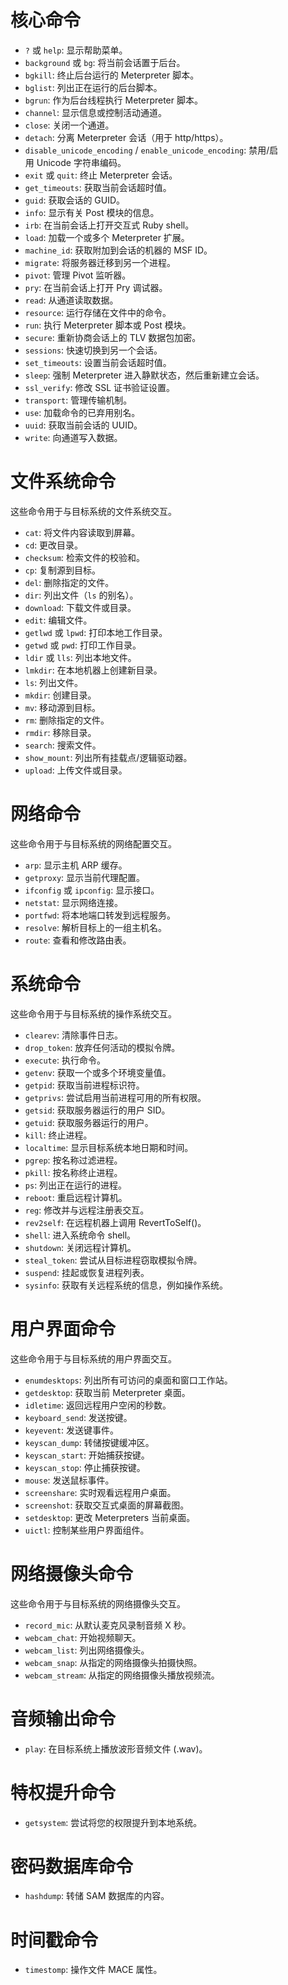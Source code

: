 # 核心命令

- `?` 或 `help`: 显示帮助菜单。
- `background` 或 `bg`: 将当前会话置于后台。
- `bgkill`: 终止后台运行的 Meterpreter 脚本。
- `bglist`: 列出正在运行的后台脚本。
- `bgrun`: 作为后台线程执行 Meterpreter 脚本。
- `channel`: 显示信息或控制活动通道。
- `close`: 关闭一个通道。
- `detach`: 分离 Meterpreter 会话（用于 http/https）。
- `disable_unicode_encoding` / `enable_unicode_encoding`: 禁用/启用 Unicode 字符串编码。
- `exit` 或 `quit`: 终止 Meterpreter 会话。
- `get_timeouts`: 获取当前会话超时值。
- `guid`: 获取会话的 GUID。
- `info`: 显示有关 Post 模块的信息。
- `irb`: 在当前会话上打开交互式 Ruby shell。
- `load`: 加载一个或多个 Meterpreter 扩展。
- `machine_id`: 获取附加到会话的机器的 MSF ID。
- `migrate`: 将服务器迁移到另一个进程。
- `pivot`: 管理 Pivot 监听器。
- `pry`: 在当前会话上打开 Pry 调试器。
- `read`: 从通道读取数据。
- `resource`: 运行存储在文件中的命令。
- `run`: 执行 Meterpreter 脚本或 Post 模块。
- `secure`: 重新协商会话上的 TLV 数据包加密。
- `sessions`: 快速切换到另一个会话。
- `set_timeouts`: 设置当前会话超时值。
- `sleep`: 强制 Meterpreter 进入静默状态，然后重新建立会话。
- `ssl_verify`: 修改 SSL 证书验证设置。
- `transport`: 管理传输机制。
- `use`: 加载命令的已弃用别名。
- `uuid`: 获取当前会话的 UUID。
- `write`: 向通道写入数据。

# 文件系统命令

这些命令用于与目标系统的文件系统交互。

- `cat`: 将文件内容读取到屏幕。
- `cd`: 更改目录。
- `checksum`: 检索文件的校验和。
- `cp`: 复制源到目标。
- `del`: 删除指定的文件。
- `dir`: 列出文件（`ls` 的别名）。
- `download`: 下载文件或目录。
- `edit`: 编辑文件。
- `getlwd` 或 `lpwd`: 打印本地工作目录。
- `getwd` 或 `pwd`: 打印工作目录。
- `ldir` 或 `lls`: 列出本地文件。
- `lmkdir`: 在本地机器上创建新目录。
- `ls`: 列出文件。
- `mkdir`: 创建目录。
- `mv`: 移动源到目标。
- `rm`: 删除指定的文件。
- `rmdir`: 移除目录。
- `search`: 搜索文件。
- `show_mount`: 列出所有挂载点/逻辑驱动器。
- `upload`: 上传文件或目录。

# 网络命令

这些命令用于与目标系统的网络配置交互。

- `arp`: 显示主机 ARP 缓存。
- `getproxy`: 显示当前代理配置。
- `ifconfig` 或 `ipconfig`: 显示接口。
- `netstat`: 显示网络连接。
- `portfwd`: 将本地端口转发到远程服务。
- `resolve`: 解析目标上的一组主机名。
- `route`: 查看和修改路由表。

# 系统命令

这些命令用于与目标系统的操作系统交互。

- `clearev`: 清除事件日志。
- `drop_token`: 放弃任何活动的模拟令牌。
- `execute`: 执行命令。
- `getenv`: 获取一个或多个环境变量值。
- `getpid`: 获取当前进程标识符。
- `getprivs`: 尝试启用当前进程可用的所有权限。
- `getsid`: 获取服务器运行的用户 SID。
- `getuid`: 获取服务器运行的用户。
- `kill`: 终止进程。
- `localtime`: 显示目标系统本地日期和时间。
- `pgrep`: 按名称过滤进程。
- `pkill`: 按名称终止进程。
- `ps`: 列出正在运行的进程。
- `reboot`: 重启远程计算机。
- `reg`: 修改并与远程注册表交互。
- `rev2self`: 在远程机器上调用 RevertToSelf()。
- `shell`: 进入系统命令 shell。
- `shutdown`: 关闭远程计算机。
- `steal_token`: 尝试从目标进程窃取模拟令牌。
- `suspend`: 挂起或恢复进程列表。
- `sysinfo`: 获取有关远程系统的信息，例如操作系统。

# 用户界面命令

这些命令用于与目标系统的用户界面交互。

- `enumdesktops`: 列出所有可访问的桌面和窗口工作站。
- `getdesktop`: 获取当前 Meterpreter 桌面。
- `idletime`: 返回远程用户空闲的秒数。
- `keyboard_send`: 发送按键。
- `keyevent`: 发送键事件。
- `keyscan_dump`: 转储按键缓冲区。
- `keyscan_start`: 开始捕获按键。
- `keyscan_stop`: 停止捕获按键。
- `mouse`: 发送鼠标事件。
- `screenshare`: 实时观看远程用户桌面。
- `screenshot`: 获取交互式桌面的屏幕截图。
- `setdesktop`: 更改 Meterpreters 当前桌面。
- `uictl`: 控制某些用户界面组件。

# 网络摄像头命令

这些命令用于与目标系统的网络摄像头交互。

- `record_mic`: 从默认麦克风录制音频 X 秒。
- `webcam_chat`: 开始视频聊天。
- `webcam_list`: 列出网络摄像头。
- `webcam_snap`: 从指定的网络摄像头拍摄快照。
- `webcam_stream`: 从指定的网络摄像头播放视频流。

# 音频输出命令
- `play`: 在目标系统上播放波形音频文件 (.wav)。

# 特权提升命令

- `getsystem`: 尝试将您的权限提升到本地系统。

# 密码数据库命令

- `hashdump`: 转储 SAM 数据库的内容。

# 时间戳命令

- `timestomp`: 操作文件 MACE 属性。